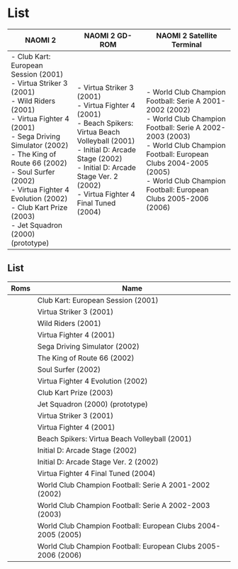 # List



|       NAOMI 2                  |  NAOMI 2 GD-ROM                |  NAOMI 2 Satellite Terminal    |
| ------------------------------ | ------------------------------ | ------------------------------ |
| - Club Kart: European Session (2001)  <br /> - Virtua Striker 3 (2001)  <br /> - Wild Riders (2001)  <br /> - Virtua Fighter 4 (2001)  <br /> - Sega Driving Simulator (2002)  <br /> - The King of Route 66 (2002)  <br /> - Soul Surfer (2002)  <br /> - Virtua Fighter 4 Evolution (2002)  <br /> - Club Kart Prize (2003)  <br /> - Jet Squadron (2000) (prototype)  | - Virtua Striker 3 (2001)  <br /> - Virtua Fighter 4 (2001)  <br /> - Beach Spikers: Virtua Beach Volleyball (2001)  <br /> - Initial D: Arcade Stage (2002)  <br /> - Initial D: Arcade Stage Ver. 2 (2002)  <br /> - Virtua Fighter 4 Final Tuned (2004)  <br /> | - World Club Champion Football: Serie A 2001-2002 (2002)  <br /> - World Club Champion Football: Serie A 2002-2003 (2003)  <br /> - World Club Champion Football: European Clubs 2004-2005 (2005)  <br /> - World Club Champion Football: European Clubs 2005-2006 (2006)  <br /> | 
	



## List

	
 | Roms        | Name                                                          |
 | ----------- | ------------------------------------------------------------- |
 |             | Club Kart: European Session (2001)                            |
 |             | Virtua Striker 3 (2001)                                       |
 |             | Wild Riders (2001)                                            |
 |             | Virtua Fighter 4 (2001)                                       |
 |             | Sega Driving Simulator (2002)                                 |
 |             | The King of Route 66 (2002)                                   |
 |             | Soul Surfer (2002)                                            |
 |             | Virtua Fighter 4 Evolution (2002)                             |
 |             | Club Kart Prize (2003)                                        |
 |             | Jet Squadron (2000) (prototype)                               |
 |             | Virtua Striker 3 (2001)                                       |
 |             | Virtua Fighter 4 (2001)                                       |
 |             | Beach Spikers: Virtua Beach Volleyball (2001)                 |
 |             | Initial D: Arcade Stage (2002)                                |
 |             | Initial D: Arcade Stage Ver. 2 (2002)                         |
 |             | Virtua Fighter 4 Final Tuned (2004)                           |
 |             | World Club Champion Football: Serie A 2001-2002 (2002)        |
 |             | World Club Champion Football: Serie A 2002-2003 (2003)        |
 |             | World Club Champion Football: European Clubs 2004-2005 (2005) |
 |             | World Club Champion Football: European Clubs 2005-2006 (2006) |
